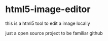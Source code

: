 html5-image-editor
==================

this is a html5 tool to edit a image locally

just a open source project to be familiar github
